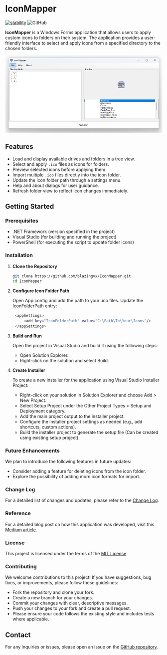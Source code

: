 # IconMapper

[![stability](https://img.shields.io/badge/stability-experimental-orange.svg)](https://github.com/blazingvx/IconMapper)
![GitHub](https://img.shields.io/github/license/blazingvx/IconMapper?style=plastic)

**IconMapper** is a Windows Forms application that allows users to apply custom icons to folders on their system. The application provides a user-friendly interface to select and apply icons from a specified directory to the chosen folders.

![application_image](./Screenshot/Application_Preview.png)

## Features

- Load and display available drives and folders in a tree view.
- Select and apply `.ico` files as icons for folders.
- Preview selected icons before applying them.
- Import multiple `.ico` files directly into the icon folder.
- Update the icon folder path through a settings menu.
- Help and about dialogs for user guidance.
- Refresh folder view to reflect icon changes immediately.

## Getting Started

### Prerequisites

- .NET Framework (version specified in the project)
- Visual Studio (for building and running the project)
- PowerShell (for executing the script to update folder icons)

### Installation

1. **Clone the Repository**

   ```bash
   git clone https://github.com/blazingvx/IconMapper.git
   cd IconMapper
    ```

2. **Configure Icon Folder Path**

    Open App.config and add the path to your .ico files. Update the IconFolderPath entry:

   ```bash
    <appSettings>
        <add key="IconFolderPath" value="C:\Path\To\Your\Icons"/>
    </appSettings>


3. **Build and Run**

    Open the project in Visual Studio and build it using the following steps:

    - Open Solution Explorer.
    - Right-click on the solution and select Build.

4. **Create Installer**

    To create a new installer for the application using Visual Studio Installer Project:

    - Right-click on your solution in Solution Explorer and choose Add > New Project.
    - Select Setup Project under the Other Project Types > Setup and Deployment category.
    - Add the main project output to the installer project.
    - Configure the installer project settings as needed (e.g., add shortcuts, custom actions).
    - Build the installer project to generate the setup file (Can be created using existing setup project).

### Future Enhancements

We plan to introduce the following features in future updates:

- Consider adding a feature for deleting icons from the icon folder.
- Explore the possibility of adding more icon formats for import.

### Change Log

For a detailed list of changes and updates, please refer to the [Change Log](./docs/ChangeLog.md).

### Reference

For a detailed blog post on how this application was developed, visit this [Medium article](https://medium.com/@vedantsoodblog/iconmapper-simplify-customizing-folder-icons-on-windows-3f03198555c7).

### License

This project is licensed under the terms of the [MIT License](LICENSE).

### Contributing

We welcome contributions to this project! If you have suggestions, bug fixes, or improvements, please follow these guidelines:

- Fork the repository and clone your fork.
- Create a new branch for your changes.
- Commit your changes with clear, descriptive messages.
- Push your changes to your fork and create a pull request.
- Please ensure your code follows the existing style and includes tests where applicable.

## Contact

For any inquiries or issues, please open an issue on the [GitHub repository](https://github.com/blazingvx/IconMapper/issues).

